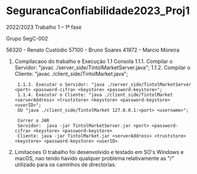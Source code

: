 # SegurancaConfiabilidade2023_Proj1
2022/2023
Trabalho 1 – 1ª fase

Grupo SegC-002

56320 - Renato Custódio
57100 - Bruno Soares
41972 - Marcio Moreira

1. Compilacaoo do trabalho e Execução
	1.1 Consola
		1.1.1. Compilar o Servidor: "javac ./server_side/TintolMarketServer.java";
		1.1.2. Compilar o Cliente: "javac ./client_side/TintolMarket.java";
		
		1.1.3. Executar o Servidor: "java ./server_side/TintolMarketServer <port> <password-cifra> <keystore> <password-keystore>";
		1.1.4. Executar o Cliente: "java ./client_side/TintolMarket <serverAddress> <truststore> <keystore> <password-keystore> <userID>";
		OU "java ./client_side/TintolMarket 127.0.0.1:<port> <username>";
		
		Correr o JAR
		Servidor:  java -jar TintolMarketServer.jar <port> <password-cifra> <keystore> <password-keystore>
		Cliente: java -jar TintolMarket.jar <serverAddress> <truststore> <keystore> <password-keystore> <userID>


2. Limitacoes
	O trabalho foi desenvolvido e testado em SO's Windows e macOS, nao tendo havido qualquer problema relativamente 
	 as "/" utilizado para os caminhos de directorias.
	


